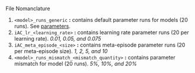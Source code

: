 File Nomanclature

1. `<model>_runs_generic` **:** contains default parameter runs for models (20 runs). See [parameters](https://github.com/QasimWani/ROLEVT/blob/cd0eaaa9a0eb0819710e3a1687099a6199a7ba84/supply_chain.py#L835).
2. `iAC_lr_<learning_rate>` **:** contains learning rate parameter runs (20 per learning rate). _0.01, 0.05, and 0.075_
3. `iAC_meta_episode_<size>` **:** contains meta-episode parameter runs (20 per meta-episode size). _1, 2, 5, and 10_
4. `<model>_runs_mismatch_<mismatch_quantity>` **:** contains parameter mismatch for model (20 runs). _5%, 10%, and 20%_
